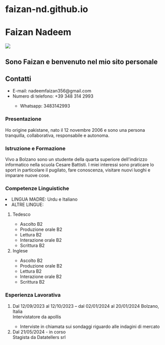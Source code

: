 # faizan-nd.github.io
<!DOCTYPE html>
<html>
  <head>
    <h1> Faizan Nadeem </h1>
    <img src="local-fuss/Scaricati/Screenshot_20230517-215701_Video Player.jpg">
    <h2> Sono Faizan e benvenuto nel mio sito personale </h2> 
    <h2> Contatti </h2>
    <p> <ul>
      <li> E-mail: nadeemfaizan356@gmail.com </li> 
      <li> Numero di telefono: +39 348 314 2993 </li>
     <ul> <li> Whatsapp: 3483142993 </li> </ul>
    </ul> 
  </p>
    <h3> Presentazione </h3> 
    <p> Ho origine pakistane, nato il 12 novembre 2006 e sono una persona tranquilla, collaborativa, responsabile e autonoma. </p>
    <h3> Istruzione e Formazione</h3>
    <p> Vivo a Bolzano sono un studente della quarta superiore dell'indirizzo informatico nella scuola Cesare Battisti. I miei interessi sono praticare lo sport in particolare il pugilato, fare conoscenza, visitare nuovi luoghi e imparare nuove cose. </p> 
    <h3> Competenze Linguistiche </h3>
    <p> <li>LINGUA MADRE: Urdu e Italiano </li>
    <li> ALTRE LINGUE: </li>
    <ol> <li> Tedesco </li> 
    <ul> 
<li> Ascolto B2</li>
<li>Produzione orale B2</li>
<li>Lettura B2</li>
<li>Interazione orale B2</li>
<li>Scrittura B2</li>
    </ul>
      <li>Inglese</li>  
      <ul> 
<li>Ascolto B2</li>
<li>Produzione orale B2</li>
<li>Lettura B2</li>
<li>Interazione orale B2</li>
<li>Scrittura B2</li>
      </ul>
    </ol>
  </p>
    <h3> Esperienza Lavorativa </h3>
    <p> 
    <ol> <li> Dal 12/09/2023 al 12/10/2023 – dal 02/01/2024 al 20/01/2024 Bolzano, Italia </li>
     Intervistatore da apollis 
    <ul>
      <li> Interviste in chiamata sui sondaggi riguardo alle indagini di mercato </li> 
    </ul>
      <li> Dal 21/05/2024 - in corso </li>
      Stagista da Datatellers srl
    </ol>
  </p>
  </head>
</html>
